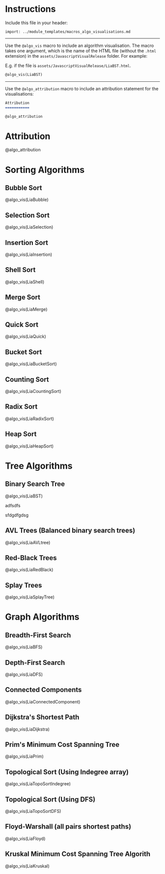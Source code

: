<!--
module_id: data_structures_advanced/vis_demo
author:   David Croft
email:    david.croft@warwick.ac.uk
version: 0.0.1
current_version_description: Initial version
module_type: standard
docs_version: 2.0.0
language: en
narrator: UK English Female
mode: Textbook
title: data_structures_advanced/vis_demo
comment:  A demo of visualisations for algorithms
estimated_time_in_minutes: 20

@onload
    window.algo_canvas_sizes = {};

    window.scanContainers = function() {
        console.log( "scan" );
        
        var containers = document.querySelectorAll('.vis-iframe-container');
        containers.forEach(scaleIframe);

        //setTimeout(scanContainers, 2000); // wait a moment for values to change
    }

    function scaleIframe(container) {
        var iframe = container.querySelector('iframe');

        // default values
        let iframeWidth = 1000;
        let iframeHeight = 500;
        let heightPadding = 160;

        if (iframe.src in window.algo_canvas_sizes) {
            iframeWidth = window.algo_canvas_sizes[iframe.src].width;
            iframeHeight = window.algo_canvas_sizes[iframe.src].height;
        }
        else {
            // try to get size from iframe content
            try {
                let innerDoc = iframe.contentDocument || iframe.contentWindow.document;
                let canvas = innerDoc.getElementById('canvas');
                iframeWidth = canvas.width;
                iframeHeight = canvas.height;
            }
            catch (e) {
                console.error('Error getting iframe content:', e);
            }
        }

        var scale = container.offsetWidth / iframeWidth;

        if( scale < 0.6 ) scale = 0.6; // minimum scale
        if( scale > 1.0 ) scale = 1.0; // maximum scale

        iframe.style.transform = 'scale(' + scale + ')';
        iframe.style.width = iframeWidth + 'px';
        iframe.style.height = (iframeHeight + heightPadding) + 'px';
        iframe.style.display = 'block';
        iframe.style.transformOrigin = '0 0';
    }

    // Run on window resize
    window.addEventListener('resize', scanContainers);
@end

@algo_vis
<div class="vis-iframe-container">
<iframe class="vis-iframe"
        src="../assets/JavascriptVisualRelease/@0.html" 
        style="border: none;">
        Your browser does not support iframes.
</iframe>

<script style="display:none;">
    window.scanContainers();
</script>
</div>
@end

@algo_attribution
Credit is given to David Galles of the University of San Francisco for the algorithm visualisations used in this module.

[https://www.cs.usfca.edu/~galles/visualization/](https://www.cs.usfca.edu/~galles/visualization/)
@end

-->

# Instructions

Include this file in your header:

```
import: ../module_templates/macros_algo_visualisations.md
```

------------

Use the `@algo_vis` macro to include an algorithm visualisation. The macro takes one argument, which is the name of the HTML file (without the `.html` extension) in the `assets/JavascriptVisualRelease` folder. For example:

E.g. if the file is `assets/JavascriptVisualRelease/LiaBST.html`.

```markdown
@algo_vis(LiaBST)
```

-------------------

Use the `@algo_attribution` macro to include an attribution statement for the visualisations:

```markdown
Attribution
===========

@algo_attribution
```

Attribution
===========

@algo_attribution



# Sorting Algorithms 

## Bubble Sort

@algo_vis(LiaBubble)

## Selection Sort

@algo_vis(LiaSelection)

## Insertion Sort

@algo_vis(LiaInsertion)

## Shell Sort

@algo_vis(LiaShell)

## Merge Sort

@algo_vis(LiaMerge)

## Quick Sort

@algo_vis(LiaQuick)

## Bucket Sort

@algo_vis(LiaBucketSort)

## Counting Sort

@algo_vis(LiaCountingSort)

## Radix Sort

@algo_vis(LiaRadixSort)

## Heap Sort

@algo_vis(LiaHeapSort)

# Tree Algorithms

## Binary Search Tree

@algo_vis(LiaBST)

adfsdfs

sfdgdfgdsg

## AVL Trees (Balanced binary search trees)

@algo_vis(LiaAVLtree)


## Red-Black Trees

@algo_vis(LiaRedBlack)


## Splay Trees

@algo_vis(LiaSplayTree)


# Graph Algorithms


## Breadth-First Search

@algo_vis(LiaBFS)


## Depth-First Search

@algo_vis(LiaDFS)


## Connected Components

@algo_vis(LiaConnectedComponent)


## Dijkstra's Shortest Path

@algo_vis(LiaDijkstra)


## Prim's Minimum Cost Spanning Tree

@algo_vis(LiaPrim)


## Topological Sort (Using Indegree array) 

@algo_vis(LiaTopoSortIndegree)


## Topological Sort (Using DFS) 

@algo_vis(LiaTopoSortDFS)


## Floyd-Warshall (all pairs shortest paths)

@algo_vis(LiaFloyd)


## Kruskal Minimum Cost Spanning Tree Algorith

@algo_vis(LiaKruskal)


